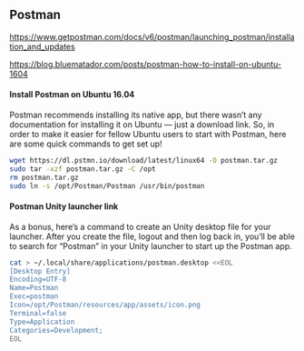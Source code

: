 ## Postman

https://www.getpostman.com/docs/v6/postman/launching_postman/installation_and_updates

https://blog.bluematador.com/posts/postman-how-to-install-on-ubuntu-1604

#### Install Postman on Ubuntu 16.04

Postman recommends installing its native app, but there wasn’t any documentation for installing it on Ubuntu — just a download link. So, in order to make it easier for fellow Ubuntu users to start with Postman, here are some quick commands to get set up!

```bash
wget https://dl.pstmn.io/download/latest/linux64 -O postman.tar.gz
sudo tar -xzf postman.tar.gz -C /opt
rm postman.tar.gz
sudo ln -s /opt/Postman/Postman /usr/bin/postman
```

#### Postman Unity launcher link

As a bonus, here’s a command to create an Unity desktop file for your launcher. After you create the file, logout and then log back in, you’ll be able to search for “Postman” in your Unity launcher to start up the Postman app.

```bash
cat > ~/.local/share/applications/postman.desktop <<EOL
[Desktop Entry]
Encoding=UTF-8
Name=Postman
Exec=postman
Icon=/opt/Postman/resources/app/assets/icon.png
Terminal=false
Type=Application
Categories=Development;
EOL
```
